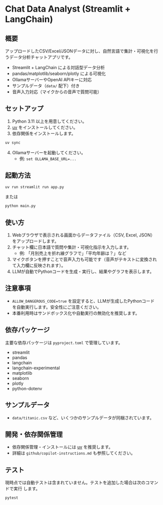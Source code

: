 # Chat Data Analyst (Streamlit + LangChain)

## 概要

アップロードしたCSV/Excel/JSONデータに対し、自然言語で集計・可視化を行うデータ分析チャットアプリです。

- Streamlit + LangChain による対話型データ分析
- pandas/matplotlib/seaborn/plotly による可視化
- OllamaサーバーやOpenAI APIキーに対応
- サンプルデータ（`data/` 配下）付き
- 音声入力対応（マイクからの音声で質問可能）

## セットアップ

1. Python 3.11 以上を用意してください。
2. [uv](https://github.com/astral-sh/uv) をインストールしてください。
3. 依存関係をインストールします。

```sh
uv sync
```

4. Ollamaサーバーを起動してください。
   - 例: `set OLLAMA_BASE_URL=...`

## 起動方法

```sh
uv run streamlit run app.py
```
または
```sh
python main.py
```

## 使い方

1. Webブラウザで表示される画面からデータファイル（CSV, Excel, JSON）をアップロードします。
2. チャット欄に日本語で質問や集計・可視化指示を入力します。
   - 例: 「月別売上を折れ線グラフで」「平均年齢は？」など
3. マイクボタンを押すことで音声入力も可能です（音声がテキストに変換されて入力欄に反映されます）。
4. LLMが自動でPythonコードを生成・実行し、結果やグラフを表示します。

## 注意事項

- `ALLOW_DANGEROUS_CODE=true` を設定すると、LLMが生成したPythonコードを自動実行します。安全性にご注意ください。
- 本番利用時はサンドボックス化や自動実行の無効化を推奨します。

## 依存パッケージ

主要な依存パッケージは `pyproject.toml` で管理しています。
- streamlit
- pandas
- langchain
- langchain-experimental
- matplotlib
- seaborn
- plotly
- python-dotenv

## サンプルデータ

- `data/titanic.csv` など、いくつかのサンプルデータが同梱されています。

## 開発・依存関係管理

- 依存関係管理・インストールには [uv](https://github.com/astral-sh/uv) を推奨します。
- 詳細は `github/copilot-instructions.md` も参照してください。

## テスト

現時点では自動テストは含まれていません。テストを追加した場合は次のコマンドで実行
します。

```sh
pytest
```
